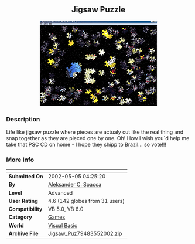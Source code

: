 ﻿<div align="center">

## Jigsaw Puzzle

<img src="PIC200255424426933.gif">
</div>

### Description

Life like jigsaw puzzle where pieces are actualy cut like the real thing and snap together as they are pieced one by one. Oh! How I wish you´d help me take that PSC CD on home - I hope they shipp to Brazil... so vote!!!
 
### More Info
 


<span>             |<span>
---                |---
**Submitted On**   |2002-05-05 04:25:20
**By**             |[Aleksander C\. Spacca](https://github.com/Planet-Source-Code/PSCIndex/blob/master/ByAuthor/aleksander-c-spacca.md)
**Level**          |Advanced
**User Rating**    |4.6 (142 globes from 31 users)
**Compatibility**  |VB 5\.0, VB 6\.0
**Category**       |[Games](https://github.com/Planet-Source-Code/PSCIndex/blob/master/ByCategory/games__1-38.md)
**World**          |[Visual Basic](https://github.com/Planet-Source-Code/PSCIndex/blob/master/ByWorld/visual-basic.md)
**Archive File**   |[Jigsaw\_Puz79483552002\.zip](https://github.com/Planet-Source-Code/aleksander-c-spacca-jigsaw-puzzle__1-34461/archive/master.zip)








